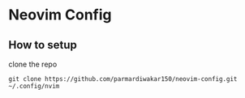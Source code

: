 # Neovim Config

## How to setup

clone the repo

```
git clone https://github.com/parmardiwakar150/neovim-config.git ~/.config/nvim
```
